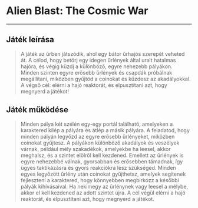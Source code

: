 # Alien Blast: The Cosmic War

--------------------------------------------------------
## Játék leírása
> A játék az űrben játszódik, ahol egy bátor űrhajós szerepét veheted át. A célod, hogy betörj egy idegen űrlények által uralt hatalmas hajóra, és végig küzdj a különböző, egyre nehezebb pályákon. Minden szinten egyre erősebb űrlények és csapdák próbálnak megállítani, 
> miközben gyűjtöd a coinokat és küzdesz az akadályokkal. A végső cél: elérni a hajó reaktorát, és elpusztítani azt, hogy megnyerd a játékot!

## Játék működése
> Minden pálya két szélén egy-egy portál található, amelyeken a karaktered kilép a pályára és átlép a másik pályára. A feladatod, hogy minden pályán legyőzd az egyre erősebb űrlényeket, miközben coinokat gyűjtesz.
> A pályákon különböző akadályok és veszélyek várnak, például mély szakadékok, amelyekbe ha leesel, akkor meghalsz, és a szintet elölről kell kezdened. Emellett az űrlények is egyre nehezebbé válnak, gyorsabban és erősebben támadnak, így ügyes taktikázásra és gyors
> reakciókra lesz szükséged.
> Minden egyes legyőzött űrlény után coinokat gyűjthetsz, amelyek segítenek fejleszteni a karaktered, hogy könnyebben megbirkózz a későbbi pályák kihívásaival. Ha nekimegy az űrlénynek vagy leesel a mélybe, akkor el kell kezdened az adott szintet újra.
> A cél végül elérni a hajó reaktorát, és elpusztítani azt, hogy megnyerd a játékot.
